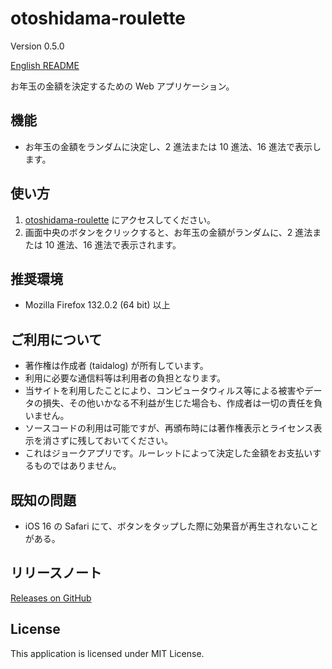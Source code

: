 # otoshidama-roulette

Version 0.5.0

[English README](README.md)

お年玉の金額を決定するための Web アプリケーション。

## 機能

- お年玉の金額をランダムに決定し、2 進法または 10 進法、16 進法で表示します。

## 使い方

1. [otoshidama-roulette](https://taidalog.github.io/otoshidama-roulette/) にアクセスしてください。
1. 画面中央のボタンをクリックすると、お年玉の金額がランダムに、2 進法または 10 進法、16 進法で表示されます。

## 推奨環境

- Mozilla Firefox 132.0.2 (64 bit) 以上

## ご利用について

- 著作権は作成者 (taidalog) が所有しています。
- 利用に必要な通信料等は利用者の負担となります。
- 当サイトを利用したことにより、コンピュータウィルス等による被害やデータの損失、その他いかなる不利益が生じた場合も、作成者は一切の責任を負いません。
- ソースコードの利用は可能ですが、再頒布時には著作権表示とライセンス表示を消さずに残しておいてください。
- これはジョークアプリです。ルーレットによって決定した金額をお支払いするものではありません。

## 既知の問題

- iOS 16 の Safari にて、ボタンをタップした際に効果音が再生されないことがある。

## リリースノート

[Releases on GitHub](https://github.com/taidalog/otoshidama-roulette/releases)

## License

This application is licensed under MIT License.
